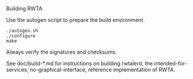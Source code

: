 Building RWTA

Use the autogen script to prepare the build environment.

    ./autogen.sh
    ./configure
    make

Always verify the signatures and checksums.

See doc/build-*.md for instructions on building rwtalerd,
the intended-for-services, no-graphical-interface, reference
implementation of RWTA.
